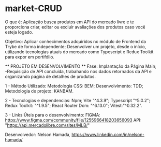 # market-CRUD

O que é:
Aplicação busca produtos em API do mercado livre e te proporciona criar, editar ou excluir avaliações dos produtos caso você esteja logado.

Objetivo:
Aplicar conhecimentos adquiridos no módulo de Frontend da Trybe de forma independente;
Desenvolver um projeto, desde o início, utilizando tecnologias atuais do mercado como Typescript e Redux Toolkit para expor em portifólio.


** PROJETO EM DESENVOLVIMENTO **
  Fase: Implantação da Página Main;
    -Requisição de API concluída, trabahando nos dados retornados da API e organizando página de detalhes de produtos.


1 - Método Utilizado:
Metodologia CSS: BEM;
Desenvolvimento: TDD;
Metodologia de projeto: KANBAM.

2 - Tecnologias e dependencias:
Npm;
Vite "^4.3.9";
Typescript "^5.0.2";
Redux Toolkit: "^1.9.5";
React Router Dom: "^6.13.0";
Vitest:"^0.32.2".

3 - Links Úteis para o desenvolvimento:
FIGMA: https://www.figma.com/community/file/1255966418203656093
API: "https://api.mercadolibre.com/sites/MLB/" 


Desenvolvedor:
Nelson Hamada,
https://www.linkedin.com/in/nelson-hamada/
